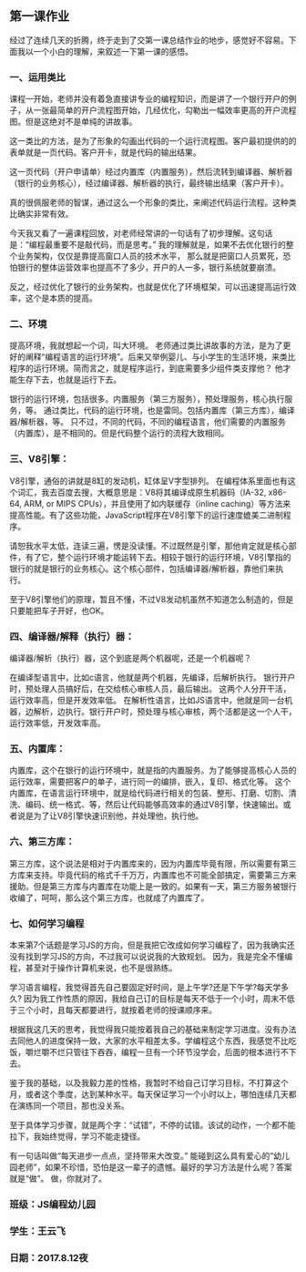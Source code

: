 ## 第一课作业

经过了连续几天的折腾，终于走到了交第一课总结作业的地步，感觉好不容易。下面我以一个小白的理解，来叙述一下第一课的感悟。


### 一、运用类比

课程一开始，老师并没有着急直接讲专业的编程知识，而是讲了一个银行开户的例子，从一张最简单的开户流程图开始，几经优化，勾勒出一幅效率更高的开户流程图。但是这绝对不是单纯的讲故事。

这一类比的方法，是为了形象的勾画出代码的一个运行流程图。客户最初提供的的表单就是一页代码。客户开卡，就是代码的输出结果。

这一页代码（开户申请单）经过内置库（内置服务），然后流转到编译器、解析器（银行的业务核心），经过编译器、解析器的执行，最终输出结果（客户开卡）。

真的很佩服老师的智谋，通过这么一个形象的类比，来阐述代码运行流程。这种类比确实非常有效。

今天我又看了一遍课程回放，对老师经常讲的一句话有了初步理解。这句话是：“编程最重要不是敲代码，而是思考。”  我的理解就是，如果不去优化银行的整个业务架构，仅仅是靠提高窗口人员的技术水平， 那么就是把窗口人员累死，恐怕银行的整体运营效率也提高不了多少，开户的人一多，银行系统就要崩溃。

反之，经过优化了银行的业务架构，也就是优化了环境框架，可以迅速提高运行效率，这个是本质的提高。



### 二、环境

提高环境，我就想起一个词，叫大环境。 老师通过类比讲故事的方法，是为了更好的阐释“编程语言的运行环境”。后来又举例婴儿、与小学生的生活环境，来类比程序的运行环境。简而言之，就是程序运行，到底需要多少组件类支撑他？ 他才能生存下去，也就是运行下去。

银行的运行环境，包括很多。内置服务（第三方服务），预处理服务，核心执行服务，等。
通过类比，代码的运行环境，也是雷同。包括内置库（第三方库），编译器/解析器，等。
只不过，不同的代码，不同的编程语言，他们需要的内置服务（内置库），是不相同的。但是代码整个运行的流程大致相同。


### 三、V8引擎：

V8引擎，通俗的讲就是8缸的发动机，缸体呈V字型排列。 在编程体系里面也有这个词汇，我去百度去搜，大概意思是：V8将其编译成原生机器码（IA-32, x86-64, ARM, or MIPS CPUs），并且使用了如内联缓存（inline caching）等方法来提高性能。有了这些功能，JavaScript程序在V8引擎下的运行速度媲美二进制程序。

请恕我水平太低，连读三遍，愣是没读懂。不过既然是引擎，那他肯定就是核心部件，有了它，整个运行环境才能运转下去。相较于银行的运行环境，V8引擎指的银行的就是银行的业务核心。这个核心部件，包括编译器/解析器，靠他们来执行。

至于V8引擎他们的原理，暂且不懂，不过V8发动机虽然不知道怎么制造的，但是只要能把车子开好，也OK。


### 四、编译器/解释（执行）器：

编译器/解析（执行）器，这个到底是两个机器呢，还是一个机器呢？ 

在编译型语言中，比如c语言，他就是两个机器，先编译，后解析执行。 银行开户时，预处理人员搞好后，在交给核心审核人员，最后输出。  这两个人分开干活，运行效率高，但是开发效率低。
在解析性语言，比如JS语言中，他就是同一台机器，边解析，边执行。银行开户时，预处理与核心审核，两个活都是这一个人干，运行效率低，开发效率高。

### 五、内置库：

内置库，这个在银行的运行环境中，就是指的内置服务。为了能够提高核心人员的运行效率，需要把客户的单子，进行同一的编排，嵌入，复印、格式化等。 
这个内置库，在语言运行环境中，就是给代码进行相关的包装、整形、打磨、切割、清洗、编码、统一格式、等，然后让代码能够高效率的通过V8引擎，快速输出。或者说是为了让V8引擎快速识别他，并处理他，执行他。

### 六、第三方库：

第三方库，这个说法是相对于内置库来的，因为内置库毕竟有限，所以需要有第三方库来支持。毕竟代码的格式千千万万，内置库也不可能全部搞定，需要第三方来援助。但是第三方库与内置库在功能上是一致的。如果有一天，第三方服务被银行收编了，呵呵，那么这个第三方库，也就成了内置库了。


### 七、如何学习编程

本来第7个话题是学习JS的方向，但是我把它改成如何学习编程了，因为我确实还没有找到学习JS的方向，不过我可以说说我的大致规划。
因为，我是完全不懂编程，甚至对于操作计算机来说，也不是很熟练。 


学习语言编程，我觉得首先自己要固定好时间，是上午学?还是下午学?每天学多久? 因为我工作性质的原因，我给自己订的目标是每天不低于一个小时，周末不低于三个小时，且每天都要进行，就按着老师的授课顺序来。

根据我这几天的思考，我觉得我只能按着我自己的基础来制定学习进度。没有办法去同他人的进度保持一致，大家的水平相差太多。学编程这个东西，我感觉不比吃饭，嚼烂嚼不烂只管往下吞吞，编程一旦有一个环节没学会，后面的根本进行不下去。

鉴于我的基础，以及我毅力差的性格，我暂时不给自己订学习目标，不打算这个月，或者这个季度，达到某种水平。每天保证学习一个小时以上，哪怕连续几天都在演练同一个项目，那也没关系。

至于具体学习步骤，就是两个字：“试错”，不停的试错。该试的动作，一个都不能拉下，我始终觉得，学习不能走捷径。

有一句话叫做“每天进步一点点，坚持带来大改变。” 能碰到这么具有爱心的“幼儿园老师”，如果不珍惜，恐怕是这一辈子的遗憾。最好的学习方法是什么呢？答案就是“做”。
做，你就对了。


### 班级：JS编程幼儿园

### 学生：王云飞

### 日期：2017.8.12夜


